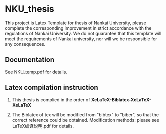 # NKU_thesis
This project is Latex Template for thesis of Nankai University, please complete the corresponding improvement in strict accordance with the regulations of Nankai University. We do not guarantee that this template will meet the requirements of Nankai university, nor will we be responsible for any consequences.

## Documentation
See NKU_temp.pdf for details.

## Latex compilation instruction
1. This thesis is complied in the order of  **XeLaTeX-Biblatex-XeLaTeX-XeLaTeX**

2. The Biblatex of tex will be modified from "bibtex" to "biber", so that the correct reference could be obtained.
Modification methods: please see LaTeX编译说明.pdf for details.

